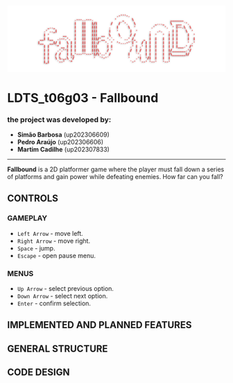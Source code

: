![bannerFallbound](./img/bannerFallbound.png)

# LDTS_t06g03 - Fallbound 

### the project was developed by:
- **Simão Barbosa** (up202306609)
- **Pedro Araújo** (up202306606)
- **Martim Cadilhe** (up202307833)

<hr>

**Fallbound** is a 2D platformer game where the player must fall down a series of platforms and gain power while defeating
enemies. How far can you fall?

## CONTROLS

### GAMEPLAY
- `Left Arrow` - move left.
- `Right Arrow` - move right.
- `Space` - jump.
- `Escape` - open pause menu.

### MENUS
- `Up Arrow` - select previous option.
- `Down Arrow` - select next option.
- `Enter` - confirm selection.

## IMPLEMENTED AND PLANNED FEATURES

## GENERAL STRUCTURE

## CODE DESIGN